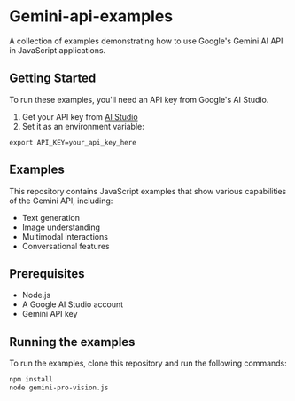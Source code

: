 # Gemini-api-examples

A collection of examples demonstrating how to use Google's Gemini AI API in JavaScript applications.

## Getting Started

To run these examples, you'll need an API key from Google's AI Studio.

1. Get your API key from [AI Studio](https://aistudio.google.com)
2. Set it as an environment variable:
  ```
  export API_KEY=your_api_key_here
  ```

## Examples

This repository contains JavaScript examples that show various capabilities of the Gemini API, including:

- Text generation
- Image understanding
- Multimodal interactions
- Conversational features

## Prerequisites

- Node.js
- A Google AI Studio account
- Gemini API key

## Running the examples

To run the examples, clone this repository and run the following commands:

```bash
npm install
node gemini-pro-vision.js
```
